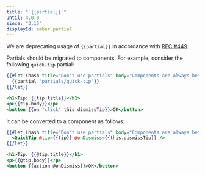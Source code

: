 ```yaml
---
title: "`{{partial}}`"
until: 4.0.0
since: "3.15"
displayId: ember.partial
---
```



We are deprecating usage of `{{partial}}` in accordance with [RFC #449](https://github.com/emberjs/rfcs/blob/master/text/0449-deprecate-partials.md).

Partials should be migrated to components. For example, consider the following `quick-tip` partial:

```handlebars {data-filename=app/templates/application.hbs}
{{#let (hash title="Don't use partials" body="Components are always better") as |tip|}}
  {{partial "partials/quick-tip"}}
{{/let}}
```

```handlebars {data-filename=app/templates/partials/quick-tip.hbs}
<h1>Tip: {{tip.title}}</h1>
<p>{{tip.body}}</p>
<button {{on "click" this.dismissTip}}>OK</button>
```

It can be converted to a component as follows:

```handlebars {data-filename=app/templates/application.hbs}
{{#let (hash title="Don't use partials" body="Components are always better") as |tip|}}
  <QuickTip @tip={{tip}} @onDismiss={{this.dismissTip}} />
{{/let}}
```

```handlebars {data-filename=app/templates/components/quick-tip.hbs}
<h1>Tip: {{@tip.title}}</h1>
<p>{{@tip.body}}</p>
<button {{action @onDismiss}}>OK</button>
```
